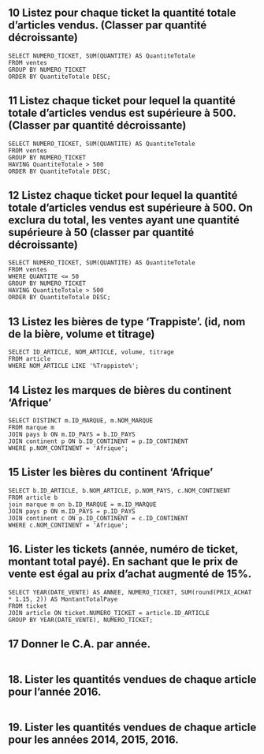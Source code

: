 ## 10 Listez pour chaque ticket la quantité totale d’articles vendus. (Classer par quantité décroissante)

```mysql
SELECT NUMERO_TICKET, SUM(QUANTITE) AS QuantiteTotale
FROM ventes
GROUP BY NUMERO_TICKET
ORDER BY QuantiteTotale DESC;

```

## 11 Listez chaque ticket pour lequel la quantité totale d’articles vendus est supérieure à 500. (Classer par quantité décroissante)

```mysql
SELECT NUMERO_TICKET, SUM(QUANTITE) AS QuantiteTotale
FROM ventes
GROUP BY NUMERO_TICKET
HAVING QuantiteTotale > 500
ORDER BY QuantiteTotale DESC;

```

## 12 Listez chaque ticket pour lequel la quantité totale d’articles vendus est supérieure à 500. On exclura du total, les ventes ayant une quantité supérieure à 50 (classer par quantité décroissante)

```mysql
SELECT NUMERO_TICKET, SUM(QUANTITE) AS QuantiteTotale
FROM ventes
WHERE QUANTITE <= 50
GROUP BY NUMERO_TICKET
HAVING QuantiteTotale > 500
ORDER BY QuantiteTotale DESC;

```

## 13 Listez les bières de type ‘Trappiste’. (id, nom de la bière, volume et titrage)

```mysql
SELECT ID_ARTICLE, NOM_ARTICLE, volume, titrage
FROM article
WHERE NOM_ARTICLE LIKE '%Trappiste%';
```

## 14 Listez les marques de bières du continent ‘Afrique’

```mysql
SELECT DISTINCT m.ID_MARQUE, m.NOM_MARQUE
FROM marque m
JOIN pays b ON m.ID_PAYS = b.ID_PAYS
JOIN continent p ON b.ID_CONTINENT = p.ID_CONTINENT
WHERE p.NOM_CONTINENT = 'Afrique';
```

## 15 Lister les bières du continent ‘Afrique’

```mysql
SELECT b.ID_ARTICLE, b.NOM_ARTICLE, p.NOM_PAYS, c.NOM_CONTINENT
FROM article b
join marque m on b.ID_MARQUE = m.ID_MARQUE
JOIN pays p ON m.ID_PAYS = p.ID_PAYS
JOIN continent c ON p.ID_CONTINENT = c.ID_CONTINENT
WHERE c.NOM_CONTINENT = 'Afrique';
```

## 16. Lister les tickets (année, numéro de ticket, montant total payé). En sachant que le prix de vente est égal au prix d’achat augmenté de 15%.

```mysql
SELECT YEAR(DATE_VENTE) AS ANNEE, NUMERO_TICKET, SUM(round(PRIX_ACHAT * 1.15, 2)) AS MontantTotalPaye
FROM ticket
JOIN article ON ticket.NUMERO_TICKET = article.ID_ARTICLE
GROUP BY YEAR(DATE_VENTE), NUMERO_TICKET;

```

## 17  Donner le C.A. par année.

```mysql
```

## 18. Lister les quantités vendues de chaque article pour l’année 2016.

```mysql

```

## 19. Lister les quantités vendues de chaque article pour les années 2014, 2015, 2016.

```mysql

```

